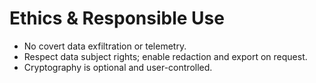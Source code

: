 # Ethics & Responsible Use
- No covert data exfiltration or telemetry.
- Respect data subject rights; enable redaction and export on request.
- Cryptography is optional and user-controlled.

